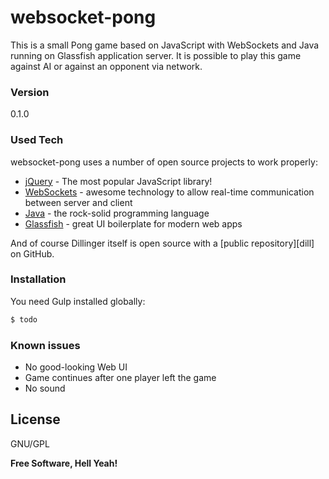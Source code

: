 # websocket-pong

This is a small Pong game based on JavaScript with WebSockets and Java running on Glassfish application server.
It is possible to play this game against AI or against an opponent via network.

### Version
0.1.0

### Used Tech

websocket-pong uses a number of open source projects to work properly:

* [jQuery] - The most popular JavaScript library!
* [WebSockets] - awesome technology to allow real-time communication between server and client
* [Java] - the rock-solid programming language
* [Glassfish] - great UI boilerplate for modern web apps

And of course Dillinger itself is open source with a [public repository][dill]
 on GitHub.

### Installation

You need Gulp installed globally:

```sh
$ todo
```

### Known issues

 - No good-looking Web UI
 - Game continues after one player left the game
 - No sound

License
----

GNU/GPL


**Free Software, Hell Yeah!**



   [jQuery]: <http://jquery.com>
   [WebSockets]: <https://en.wikipedia.org/wiki/WebSocket>
   [Java]: <https://www.java.com/en/>
   [Glassfish]: <https://glassfish.java.net/>

